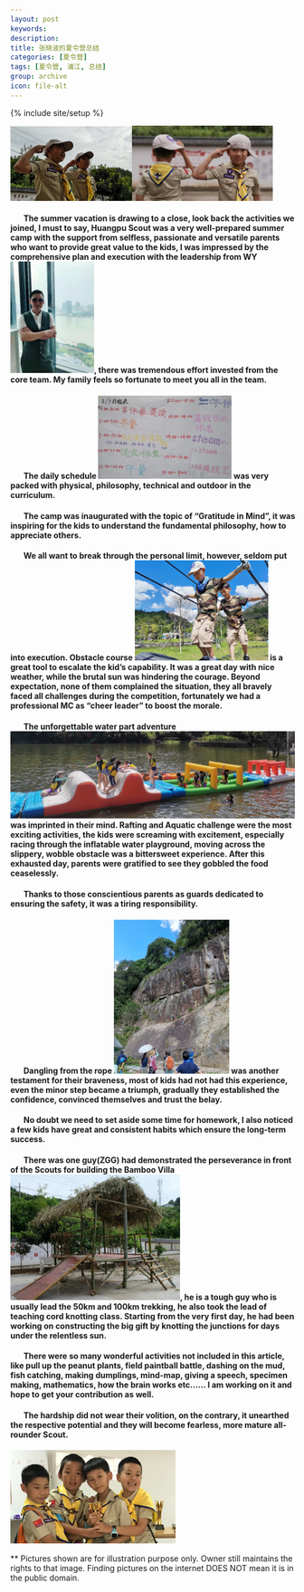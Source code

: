 ```yaml
---
layout: post
keywords: 
description: 
title: 张晓波的夏令营总结
categories: [夏令营]
tags: [夏令营, 浦江, 总结]
group: archive
icon: file-alt
---
```

{% include site/setup %}

[image1]: /image/zhangxiaobo/Huangpu-scout20191.png
[image2]: /image/zhangxiaobo/Huangpu-scout20192.png
[imageWY]: /image/zhangxiaobo/Huangpu-scout20190.png
[image3]: /image/zhangxiaobo/Huangpu-scout2019730.png
[image4]: /image/zhangxiaobo/Huangpu-scout20191684.png
[image5]: /image/zhangxiaobo/Huangpu-scout20191686.png
[imageBamboo]: /image/zhangxiaobo/Huangpu-scout20192070.png
[image6]: /image/zhangxiaobo/Huangpu-scout20192936.png
[image460]: /image/zhangxiaobo/Huangpu-scout2019460.png

![image1]![image2]
#### &#160; &#160; &#160; &#160;The summer vacation is drawing to a close, look back the activities we joined, I must to say, Huangpu Scout was a very well-prepared summer camp with the support from selfless,  passionate and versatile parents who want to provide great value to the kids, I was impressed by the comprehensive plan and execution with the leadership from WY![imageWY], there was tremendous effort invested from the core team.  My family feels so fortunate to meet you all in the team.
#### &#160; &#160; &#160; &#160;The daily schedule ![image460] was very packed with physical, philosophy, technical and outdoor in the curriculum.
#### &#160; &#160; &#160; &#160;The camp was inaugurated with the topic of “Gratitude in Mind”, it was inspiring for the kids to understand the fundamental philosophy, how to appreciate others.
#### &#160; &#160; &#160; &#160;We all want to break through the personal limit, however, seldom put into execution. Obstacle course ![image3] is a great tool to escalate the kid’s capability.  It was a great day with nice weather, while the brutal sun was hindering the courage.  Beyond expectation, none of them complained the situation, they all bravely faced all challenges during the competition, fortunately we had a professional MC as “cheer leader” to boost the morale. 
#### &#160; &#160; &#160; &#160;The unforgettable water part adventure ![image4] was imprinted in their mind. Rafting and Aquatic challenge were the most exciting activities, the kids were screaming with excitement, especially racing through the inflatable water playground, moving across the slippery, wobble obstacle was a bittersweet experience.  After this exhausted day, parents were gratified to see they gobbled the food ceaselessly.
#### &#160; &#160; &#160; &#160;Thanks to those conscientious parents as guards dedicated to ensuring the safety, it was a tiring responsibility. 
#### &#160; &#160; &#160; &#160;Dangling from the rope ![image5] was another testament for their braveness, most of kids had not had this experience, even the minor step became a triumph, gradually they established the confidence, convinced themselves and trust the belay. 
#### &#160; &#160; &#160; &#160;No doubt we need to set aside some time for homework, I also noticed a few kids have great and consistent habits which ensure the long-term success.
#### &#160; &#160; &#160; &#160;There was one guy(ZGG) had demonstrated the perseverance in front of the Scouts for building the Bamboo Villa ![imageBamboo], he is a tough guy who is usually lead the 50km and 100km trekking, he also took the lead of teaching cord knotting class.  Starting from the very first day, he had been working on constructing the big gift by knotting the junctions for days under the relentless sun.
#### &#160; &#160; &#160; &#160;There were so many wonderful activities not included in this article, like pull up the peanut plants, field paintball battle, dashing on the mud, fish catching, making dumplings, mind-map, giving a speech, specimen making, mathematics, how the brain works etc…… I am working on it and hope to get your contribution as well.
#### &#160; &#160; &#160; &#160;The hardship did not wear their volition, on the contrary, it unearthed the respective potential and they will become fearless, more mature all-rounder Scout.
![image6]

** Pictures shown are for illustration purpose only.  Owner still maintains the rights to that image.  Finding pictures on the internet DOES NOT mean it is in the public domain. 
